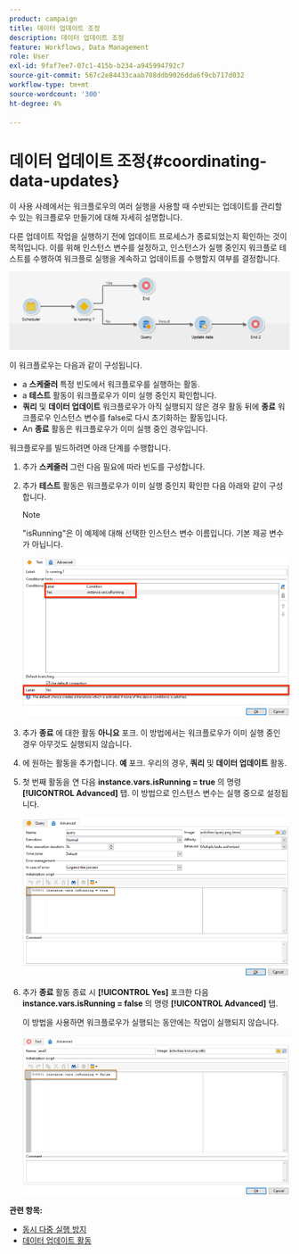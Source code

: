 ```yaml
---
product: campaign
title: 데이터 업데이트 조정
description: 데이터 업데이트 조정
feature: Workflows, Data Management
role: User
exl-id: 9faf7ee7-07c1-415b-b234-a945994792c7
source-git-commit: 567c2e84433caab708ddb9026dda6f9cb717d032
workflow-type: tm+mt
source-wordcount: '300'
ht-degree: 4%

---
```


# 데이터 업데이트 조정{#coordinating-data-updates}



이 사용 사례에서는 워크플로우의 여러 실행을 사용할 때 수반되는 업데이트를 관리할 수 있는 워크플로우 만들기에 대해 자세히 설명합니다.

다른 업데이트 작업을 실행하기 전에 업데이트 프로세스가 종료되었는지 확인하는 것이 목적입니다. 이를 위해 인스턴스 변수를 설정하고, 인스턴스가 실행 중인지 워크플로 테스트를 수행하여 워크플로 실행을 계속하고 업데이트를 수행할지 여부를 결정합니다.

![](assets/uc_dataupdate_wkf.png)

이 워크플로우는 다음과 같이 구성됩니다.

* a **스케줄러** 특정 빈도에서 워크플로우를 실행하는 활동.
* a **테스트** 활동이 워크플로우가 이미 실행 중인지 확인합니다.
* **쿼리** 및 **데이터 업데이트** 워크플로우가 아직 실행되지 않은 경우 활동 뒤에 **종료** 워크플로우 인스턴스 변수를 false로 다시 초기화하는 활동입니다.
* An **종료** 활동은 워크플로우가 이미 실행 중인 경우입니다.

워크플로우를 빌드하려면 아래 단계를 수행합니다.

1. 추가 **스케줄러** 그런 다음 필요에 따라 빈도를 구성합니다.
1. 추가 **테스트** 활동은 워크플로우가 이미 실행 중인지 확인한 다음 아래와 같이 구성합니다.

   >[!NOTE]
   >
   >&quot;isRunning&quot;은 이 예제에 대해 선택한 인스턴스 변수 이름입니다. 기본 제공 변수가 아닙니다.

   ![](assets/uc_dataupdate_test.png)

1. 추가 **종료** 에 대한 활동 **아니요** 포크. 이 방법에서는 워크플로우가 이미 실행 중인 경우 아무것도 실행되지 않습니다.
1. 에 원하는 활동을 추가합니다. **예** 포크. 우리의 경우, **쿼리** 및 **데이터 업데이트** 활동.
1. 첫 번째 활동을 연 다음 **instance.vars.isRunning = true** 의 명령 **[!UICONTROL Advanced]** 탭. 이 방법으로 인스턴스 변수는 실행 중으로 설정됩니다.

   ![](assets/uc_dataupdate_query.png)

1. 추가 **종료** 활동 종료 시 **[!UICONTROL Yes]** 포크한 다음 **instance.vars.isRunning = false** 의 명령 **[!UICONTROL Advanced]** 탭.

   이 방법을 사용하면 워크플로우가 실행되는 동안에는 작업이 실행되지 않습니다.

   ![](assets/uc_dataupdate_end.png)

**관련 항목:**

* [동시 다중 실행 방지](monitor-workflow-execution.md#preventing-simultaneous-multiple-executions)
* [데이터 업데이트 활동](update-data.md)
